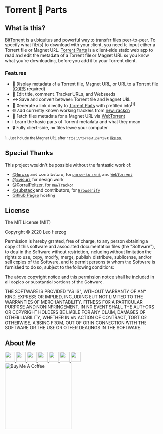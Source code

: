 # Torrent 🧲 Parts

## What is this?

[BitTorrent](https://bittorrent.com/) is a ubiquitus and powerful way to transfer files peer-to-peer. To specify what file(s) to download with your client, you need to input either a Torrent file or Magnet URL. [Torrent Parts](https://torrent.parts/) is a client-side static web app to read and edit the metadata of a Torrent file or Magnet URL so you know what you're downloading, before you add it to your Torrent client.

### Features

- 📑 Display metadata of a Torrent file, Magnet URL, or URL to a Torrent file ([CORS](https://developer.mozilla.org/en-US/docs/Web/HTTP/CORS) required)
- 📝 Edit title, comment, Tracker URLs, and Webseeds
- ↔️ Save and convert between Torrent file and Magnet URL
- 🔗 Generate a link directly to [Torrent Parts](https://torrent.parts/) with prefilled info<sup>[1]</sup>
- 🌐 Add currently known working trackers from [newTrackon](https://newtrackon.com/)
- 👥 Fetch files metadata for a Magnet URL via [WebTorrent](https://webtorrent.io/)
- ℹ️ Learn the basic parts of Torrent metadata and what they mean
- 🔒 Fully client-side, no files leave your computer

<sup>1. Just include the Magnet URL after `https://torrent.parts/#`, [like so](https://torrent.parts#magnet:?xt=urn:btih:9fc20b9e98ea98b4a35e6223041a5ef94ea27809&dn=ubuntu-20.04-desktop-amd64.iso&tr=https://torrent.ubuntu.com/announce&tr=https://ipv6.torrent.ubuntu.com/announce).</sup>

## Special Thanks

This project wouldn't be possible without the fantastic work of:

- [@feross](https://github.com/feross) and contributors, for [`parse-torrent`](https://github.com/webtorrent/parse-torrent) and [`WebTorrent`](https://github.com/webtorrent/webtorrent)
- [@cvisuri](https://github.com/cvisuri), for design work
- [@CorralPeltzer](https://github.com/CorralPeltzer), for [`newTrackon`](https://github.com/CorralPeltzer/newTrackon)
- [@substack](https://github.com/substack) and contributors, for [`Browserify`](https://github.com/browserify/browserify)
- [Github Pages](https://pages.github.com/) hosting

## License

The MIT License (MIT)

Copyright © 2020 Leo Herzog

Permission is hereby granted, free of charge, to any person obtaining a copy of this software and associated documentation files (the "Software"), to deal in the Software without restriction, including without limitation the rights to use, copy, modify, merge, publish, distribute, sublicense, and/or sell copies of the Software, and to permit persons to whom the Software is furnished to do so, subject to the following conditions:

The above copyright notice and this permission notice shall be included in all copies or substantial portions of the Software.

THE SOFTWARE IS PROVIDED "AS IS", WITHOUT WARRANTY OF ANY KIND, EXPRESS OR IMPLIED, INCLUDING BUT NOT LIMITED TO THE WARRANTIES OF MERCHANTABILITY, FITNESS FOR A PARTICULAR PURPOSE AND NONINFRINGEMENT. IN NO EVENT SHALL THE AUTHORS OR COPYRIGHT HOLDERS BE LIABLE FOR ANY CLAIM, DAMAGES OR OTHER LIABILITY, WHETHER IN AN ACTION OF CONTRACT, TORT OR OTHERWISE, ARISING FROM, OUT OF OR IN CONNECTION WITH THE SOFTWARE OR THE USE OR OTHER DEALINGS IN THE SOFTWARE.

## About Me

<a href="https://herzog.tech/" target="_blank">
  <img src="https://herzog.tech/signature/link.svg.png" width="32px" />
</a>
<a href="https://twitter.com/xd1936" target="_blank">
  <img src="https://herzog.tech/signature/twitter.svg.png" width="32px" />
</a>
<a href="https://facebook.com/xd1936" target="_blank">
  <img src="https://herzog.tech/signature/facebook.svg.png" width="32px" />
</a>
<a href="https://github.com/leoherzog" target="_blank">
  <img src="https://herzog.tech/signature/github.svg.png" width="32px" />
</a>
<a href="https://keybase.io/leoherzog" target="_blank">
  <img src="https://herzog.tech/signature/keybase.svg.png" width="32px" />
</a>
<a href="https://www.linkedin.com/in/leoherzog" target="_blank">
  <img src="https://herzog.tech/signature/linkedin.svg.png" width="32px" />
</a>
<a href="https://hope.edu/directory/people/herzog-leo/" target="_blank">
  <img src="https://herzog.tech/signature/anchor.svg.png" width="32px" />
</a>
<br />
<a href="https://www.buymeacoffee.com/leoherzog" target="_blank">
  <img src="https://cdn.buymeacoffee.com/buttons/lato-black.png" alt="Buy Me A Coffee" width="217px" />
</a>
